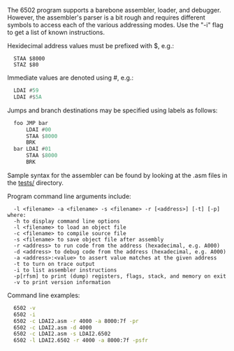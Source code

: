 The 6502 program supports a barebone assembler, loader, and debugger. However, the
assembler's parser is a bit rough and requires different symbols to access each of
the various addressing modes. Use the "-i" flag to get a list of known instructions.

Hexidecimal address values must be prefixed with $, e.g.:

```
  STAA $8000
  STAZ $80
```

Immediate values are denoted using #, e.g.:

```asm
  LDAI #59
  LDAI #$5A
```

Jumps and branch destinations may be specified using labels as follows:

```asm
  foo JMP bar
      LDAI #00
      STAA $8000
      BRK
  bar LDAI #01
      STAA $8000
      BRK
```

Sample syntax for the assembler can be found by looking at the .asm files
in the [tests/](tests) directory.

Program command line arguments include:

```
  -l <filename> -a <filename> -s <filename> -r [<address>] [-t] [-p] where:
  -h to display command line options
  -l <filename> to load an object file
  -c <filename> to compile source file
  -s <filename> to save object file after assembly
  -r <address> to run code from the address (hexadecimal, e.g. A000)
  -d <address> to debug code from the address (hexadecimal, e.g. A000)
  -a <address>:<value> to assert value matches at the given address
  -t to turn on trace output
  -i to list assembler instructions
  -p[rfsm] to print (dump) registers, flags, stack, and memory on exit
  -v to print version information
```

Command line examples:

```bash
  6502 -v
  6502 -i
  6502 -c LDAI2.asm -r 4000 -a 8000:7f -pr
  6502 -c LDAI2.asm -d 4000
  6502 -c LDAI2.asm -s LDAI2.6502
  6502 -l LDAI2.6502 -r 4000 -a 8000:7f -psfr
```
  
  
  

